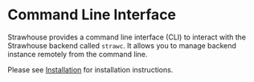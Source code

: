 # Command Line Interface

Strawhouse provides a command line interface (CLI) to interact with the Strawhouse backend called `strawc`. It allows you to manage backend instance remotely from the command line.

Please see [Installation](/command/installation) for installation instructions.